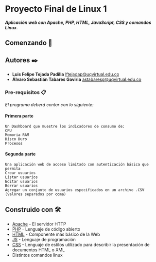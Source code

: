 # Proyecto Final de Linux 1
_**Aplicación web con Apache, PHP, HTML, JavaScript, CSS y comandos Linux.**_
## Comenzando 🚀
## Autores ✒️
- **Luis Felipe Tejada Padilla** lftejadap@uqvirtual.edu.co
- **Álvaro Sebastián Tabares Gaviria** astabaresg@uqvirtual.edu.co
### Pre-requisitos 📋
_El programa deberá contar con lo siguiente:_
#### Primera parte

```
Un Dashboard que muestre los indicadores de consumo de:
CPU
Memoria RAM
Disco Duro
Procesos
```
#### Segunda parte

```
Una aplicación web de acceso limitado con autenticación básica que permita
Crear usuarios
Listar usuarios
Editar usuarios
Borrar usuarios
Agregar un conjunto de usuarios especificados en un archivo .CSV (valores separados por coma)
```
## Construido con 🛠️

* [Apache](https://httpd.apache.org/docs/) - El servidor HTTP
* [PHP](https://www.php.net/manual/es/intro-whatis.php) - Lenguaje de código abierto
* [HTML](https://developer.mozilla.org/es/docs/Web/HTML) - Componente más básico de la Web
* [JS](https://developer.mozilla.org/es/docs/Web/JavaScript) - Lenguaje de programación
* [CSS](https://developer.mozilla.org/es/docs/Web/CSS) - Lenguaje de estilos utilizado para describir la presentación de documentos HTML o XML
* Distintos comandos linux
